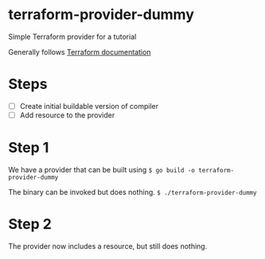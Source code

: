 # terraform-provider-dummy
Simple Terraform provider for a tutorial

Generally follows [Terraform documentation](https://www.terraform.io/docs/extend/writing-custom-providers.html)

# Steps

- [ ] Create initial buildable version of compiler
- [ ] Add resource to the provider

# Step 1

We have a provider that can be built using
`$ go build -o terraform-provider-dummy`

The binary can be invoked but does nothing.
`$ ./terraform-provider-dummy`

# Step 2

The provider now includes a resource, but still does nothing.
